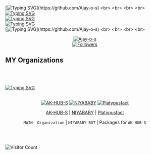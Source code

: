 [![Typing SVG](https://readme-typing-svg.herokuapp.com?color=%23F72E0C&size=36&lines=HI+I'm+AJAY+O+S;Software+Engineer+from+Kerala;Open+Source+Software+Developer;Nice+to+meet+you..!)](https://github.com/Ajay-o-s)
<br>
<br>
<br>
<br>
[![Typing SVG](https://readme-typing-svg.herokuapp.com?color=%23F72E0C&size=36&lines=HI+I'm+AJAY+O+S)](https://github.com/Ajay-o-s)
<br>
[![Typing SVG](https://readme-typing-svg.herokuapp.com?color=%23F72E0C&size=36&lines=Software+Engineer+from+Kerala)](https://github.com/Ajay-o-s)
<br>
[![Typing SVG](https://readme-typing-svg.herokuapp.com?color=%23F72E0C&size=36&lines=+Open+Source+Software+Developer)](https://github.com/Ajay-o-s)
<br>
[![Typing SVG](https://readme-typing-svg.herokuapp.com?color=%23F72E0C&size=36&lines=Nice+to+meet+you..!)](https://github.com/Ajay-o-s)
<br>
<br>
<br>
<br>
<div align="center">

   [![Ajay-o-s](https://github.com/Ajay-o-s.png?size=200)](https://github.com/Ajay-o-s) 
 <br>
 <a href="https://github.com/Ajay-o-s/followers"><img title="Followers" src="https://img.shields.io/github/followers/Ajay-o-s?color=blue&style=flat-square"></a>
</div>
   
## MY Organizations 
<br>
<br>

 [![Typing SVG](https://readme-typing-svg.herokuapp.com?color=%23F72E0C&size=36&lines=MY+Organizations)](https://github.com/Ajay-o-s)
 <br>
<br>


<div align="center">
   
   
   [![AK-HUB-S](https://github.com/AK-HUB-S.png?size=100)](https://github.com/AK-HUB-S) 
[![NIYABABY](https://github.com/niyababy.png?size=100)](https://github.com/niyababy) 
[![Platypusfact](https://github.com/Platypusfact.png?size=100)](https://github.com/Platypusfact) 

[AK-HUB-S](https://github.com/AK-HUB-S) | [NIYABABY](https://github.com/niyababy) | [Platypusfact](https://github.com/Platypusfact) 

`MAIN  Organization` | `NIYABABY BOT` | Packages for `AK-HUB-S`
</div>
  <br>
<br>

  
![Visitor Count](https://profile-counter.glitch.me/{Ajay-o-s}/count.svg)
